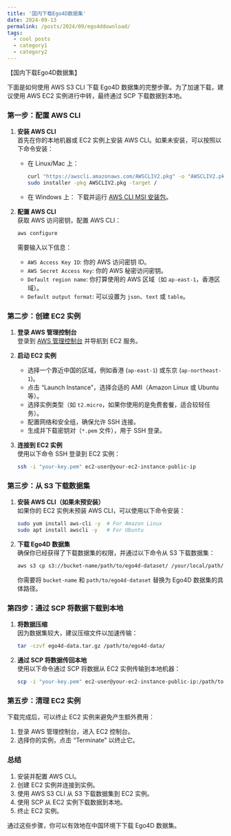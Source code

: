 ```yaml
---
title: '国内下载Ego4D数据集'
date: 2024-09-13
permalink: /posts/2024/09/ego4ddownload/
tags:
  - cool posts
  - category1
  - category2
---
```


【国内下载Ego4D数据集】

下面是如何使用 AWS S3 CLI 下载 Ego4D 数据集的完整步骤。为了加速下载，建议使用 AWS EC2 实例进行中转，最终通过 SCP 下载数据到本地。

### 第一步：配置 AWS CLI
1. **安装 AWS CLI**  
   首先在你的本地机器或 EC2 实例上安装 AWS CLI。如果未安装，可以按照以下命令安装：
   - 在 Linux/Mac 上：
     ```bash
     curl "https://awscli.amazonaws.com/AWSCLIV2.pkg" -o "AWSCLIV2.pkg"
     sudo installer -pkg AWSCLIV2.pkg -target /
     ```
   - 在 Windows 上：
     下载并运行 [AWS CLI MSI 安装包](https://aws.amazon.com/cli/)。

2. **配置 AWS CLI**  
   获取 AWS 访问密钥，配置 AWS CLI：
   ```bash
   aws configure
   ```
   需要输入以下信息：
   - `AWS Access Key ID`: 你的 AWS 访问密钥 ID。
   - `AWS Secret Access Key`: 你的 AWS 秘密访问密钥。
   - `Default region name`: 你打算使用的 AWS 区域（如 `ap-east-1`，香港区域）。
   - `Default output format`: 可以设置为 `json`、`text` 或 `table`。

### 第二步：创建 EC2 实例
1. **登录 AWS 管理控制台**  
   登录到 [AWS 管理控制台](https://aws.amazon.com/console/) 并导航到 EC2 服务。

2. **启动 EC2 实例**  
   - 选择一个靠近中国的区域，例如香港 (`ap-east-1`) 或东京 (`ap-northeast-1`)。
   - 点击 “Launch Instance”，选择合适的 AMI（Amazon Linux 或 Ubuntu 等）。
   - 选择实例类型（如 `t2.micro`，如果你使用的是免费套餐，适合较轻任务）。
   - 配置网络和安全组，确保允许 SSH 连接。
   - 生成并下载密钥对（`*.pem` 文件），用于 SSH 登录。

3. **连接到 EC2 实例**  
   使用以下命令 SSH 登录到 EC2 实例：
   ```bash
   ssh -i "your-key.pem" ec2-user@your-ec2-instance-public-ip
   ```

### 第三步：从 S3 下载数据集
1. **安装 AWS CLI（如果未预安装）**  
   如果你的 EC2 实例未预装 AWS CLI，可以使用以下命令安装：
   ```bash
   sudo yum install aws-cli -y  # For Amazon Linux
   sudo apt install awscli -y   # For Ubuntu
   ```

2. **下载 Ego4D 数据集**  
   确保你已经获得了下载数据集的权限，并通过以下命令从 S3 下载数据集：
   ```bash
   aws s3 cp s3://bucket-name/path/to/ego4d-dataset/ /your/local/path/ --recursive
   ```
   你需要将 `bucket-name` 和 `path/to/ego4d-dataset` 替换为 Ego4D 数据集的具体路径。

### 第四步：通过 SCP 将数据下载到本地
1. **将数据压缩**  
   因为数据集较大，建议压缩文件以加速传输：
   ```bash
   tar -czvf ego4d-data.tar.gz /path/to/ego4d-data/
   ```

2. **通过 SCP 将数据传回本地**  
   使用以下命令通过 SCP 将数据从 EC2 实例传输到本地机器：
   ```bash
   scp -i "your-key.pem" ec2-user@your-ec2-instance-public-ip:/path/to/ego4d-data.tar.gz /your/local/path/
   ```

### 第五步：清理 EC2 实例
下载完成后，可以终止 EC2 实例来避免产生额外费用：
1. 登录 AWS 管理控制台，进入 EC2 控制台。
2. 选择你的实例，点击 “Terminate” 以终止它。

### 总结
1. 安装并配置 AWS CLI。
2. 创建 EC2 实例并连接到实例。
3. 使用 AWS S3 CLI 从 S3 下载数据集到 EC2 实例。
4. 使用 SCP 从 EC2 实例下载数据到本地。
5. 终止 EC2 实例。

通过这些步骤，你可以有效地在中国环境下下载 Ego4D 数据集。